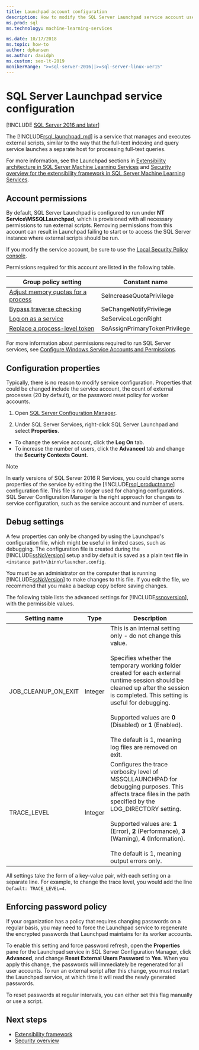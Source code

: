 ```yaml
---
title: Launchpad account configuration
description: How to modify the SQL Server Launchpad service account used for external script execution on SQL Server.
ms.prod: sql
ms.technology: machine-learning-services

ms.date: 10/17/2018  
ms.topic: how-to
author: dphansen
ms.author: davidph
ms.custom: seo-lt-2019
monikerRange: ">=sql-server-2016||>=sql-server-linux-ver15"
---
```

# SQL Server Launchpad service configuration
[!INCLUDE [SQL Server 2016 and later](../../includes/applies-to-version/sqlserver2016.md)]

The [!INCLUDE[rsql_launchpad_md](../../includes/rsql-launchpad-md.md)] is a service that manages and executes external scripts, similar to the way that the full-text indexing and query service launches a separate host for processing full-text queries.

For more information, see the Launchpad sections in [Extensibility architecture in SQL Server Machine Learning Services](../../machine-learning/concepts/extensibility-framework.md#launchpad) and [Security overview for the extensibility framework in SQL Server Machine Learning Services](../../machine-learning/concepts/security.md#launchpad).

## Account permissions

By default, SQL Server Launchpad is configured to run under **NT Service\MSSQLLaunchpad**, which is provisioned with all necessary permissions to run external scripts. Removing permissions from this account can result in Launchpad failing to start or to access the SQL Server instance where external scripts should be run.

If you modify the service account, be sure to use the [Local Security Policy console](/windows/security/threat-protection/security-policy-settings/how-to-configure-security-policy-settings).

Permissions required for this account are listed in the following table.

| Group policy setting | Constant name |
|----------------------|---------------|
| [Adjust memory quotas for a process](/windows/security/threat-protection/security-policy-settings/adjust-memory-quotas-for-a-process) | SeIncreaseQuotaPrivilege | 
| [Bypass traverse checking](/windows/security/threat-protection/security-policy-settings/bypass-traverse-checking) | SeChangeNotifyPrivilege | 
| [Log on as a service](/windows/security/threat-protection/security-policy-settings/log-on-as-a-service) | SeServiceLogonRight | 
| [Replace a process-level token](/windows/security/threat-protection/security-policy-settings/replace-a-process-level-token) | SeAssignPrimaryTokenPrivilege | 

For more information about permissions required to run SQL Server services, see [Configure Windows Service Accounts and Permissions](../../database-engine/configure-windows/configure-windows-service-accounts-and-permissions.md).

<a name="bkmk_ChangingConfig"></a> 

## Configuration properties

Typically, there is no reason to modify service configuration. Properties that could be changed include the service account, the count of external processes (20 by default), or the password reset policy for worker accounts.

1. Open [SQL Server Configuration Manager](../../relational-databases/sql-server-configuration-manager.md).

2. Under SQL Server Services, right-click SQL Server Launchpad and select **Properties**.
  + To change the service account, click the **Log On** tab.
  + To increase the number of users, click the **Advanced** tab and change the **Security Contexts Count**.

> [!Note]
> In early versions of SQL Server 2016 R Services, you could change some properties of the service by editing the [!INCLUDE[rsql_productname](../../includes/rsql-productname-md.md)] configuration file. This file is no longer used for changing configurations. SQL Server Configuration Manager is the right approach for changes to service configuration, such as the service account and number of users.

## Debug settings

A few properties can only be changed by using the Launchpad's configuration file, which might be useful in limited cases, such as debugging. The configuration file is created during the [!INCLUDE[ssNoVersion](../../includes/ssnoversion-md.md)] setup and by default is saved as a plain text file in `<instance path>\binn\rlauncher.config`.

You must be an administrator on the computer that is running [!INCLUDE[ssNoVersion](../../includes/ssnoversion-md.md)] to make changes to this file. If you edit the file, we recommend that you make a backup copy before saving changes.

The following table lists the advanced settings for [!INCLUDE[ssnoversion](../../includes/ssnoversion-md.md)], with the permissible values.

|**Setting name**|**Type**|**Description**|
|----|----|----|
|JOB\_CLEANUP\_ON\_EXIT|Integer |This is an internal setting only - do not change this value. </br></br>Specifies whether the temporary working folder created for each external runtime session should be cleaned up after the session is completed. This setting is useful for debugging. </br></br>Supported values are **0** (Disabled) or **1** (Enabled). </br></br>The default is 1, meaning log files are removed on exit.|
|TRACE\_LEVEL|Integer |Configures the trace verbosity level of  MSSQLLAUNCHPAD for debugging purposes. This affects trace files in the path specified by the LOG_DIRECTORY setting. </br></br>Supported values are: **1** (Error), **2** (Performance), **3** (Warning), **4**  (Information). </br></br>The default is 1, meaning output errors only.|

All settings take the form of a key-value pair, with each setting on a separate line. For example, to change the trace level, you would add the line `Default: TRACE_LEVEL=4`.

<a name="bkmk_EnforcePolicy"></a>

## Enforcing password policy

If your organization has a policy that requires changing passwords on a regular basis,  you may need to force the Launchpad service to regenerate the encrypted passwords that Launchpad maintains for its worker accounts.

To enable this setting and force password refresh, open the **Properties** pane for the Launchpad service in SQL Server Configuration Manager, click **Advanced**, and change **Reset External Users Password** to **Yes**. When you apply this change, the passwords will immediately be regenerated for all user accounts. To run an external script after this change, you must restart the Launchpad service, at which time it will read the newly generated passwords.

To reset passwords at regular intervals, you can either set this flag manually or use a script.

## Next steps

+ [Extensibility framework](../concepts/extensibility-framework.md)
+ [Security overview](../concepts/security.md)